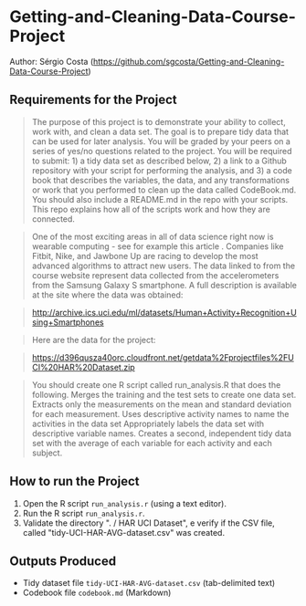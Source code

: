 Getting-and-Cleaning-Data-Course-Project
========================================

Author: Sérgio Costa (https://github.com/sgcosta/Getting-and-Cleaning-Data-Course-Project)

Requirements for the Project
----------------------------

> The purpose of this project is to demonstrate your ability to collect, work with, and clean a data set. The goal is to prepare tidy data that can be used for later analysis. You will be graded by your peers on a series of yes/no questions related to the project. You will be required to submit: 1) a tidy data set as described below, 2) a link to a Github repository with your script for performing the analysis, and 3) a code book that describes the variables, the data, and any transformations or work that you performed to clean up the data called CodeBook.md. You should also include a README.md in the repo with your scripts. This repo explains how all of the scripts work and how they are connected.  

> One of the most exciting areas in all of data science right now is wearable computing - see for example this article . Companies like Fitbit, Nike, and Jawbone Up are racing to develop the most advanced algorithms to attract new users. The data linked to from the course website represent data collected from the accelerometers from the Samsung Galaxy S smartphone. A full description is available at the site where the data was obtained: 

> http://archive.ics.uci.edu/ml/datasets/Human+Activity+Recognition+Using+Smartphones 

> Here are the data for the project: 

> https://d396qusza40orc.cloudfront.net/getdata%2Fprojectfiles%2FUCI%20HAR%20Dataset.zip 

> You should create one R script called run_analysis.R that does the following. 
> Merges the training and the test sets to create one data set.
> Extracts only the measurements on the mean and standard deviation for each measurement. 
> Uses descriptive activity names to name the activities in the data set
> Appropriately labels the data set with descriptive variable names. 
> Creates a second, independent tidy data set with the average of each variable for each activity and each subject. 


How to run the Project
----------------------

1. Open the R script `run_analysis.r` (using a text editor).
2. Run the R script `run_analysis.r`.
3. Validate the directory ". / HAR UCI Dataset", e verify if the CSV file, called "tidy-UCI-HAR-AVG-dataset.csv" was created.

Outputs Produced
----------------
* Tidy dataset file `tidy-UCI-HAR-AVG-dataset.csv` (tab-delimited text)
* Codebook file `codebook.md` (Markdown)
